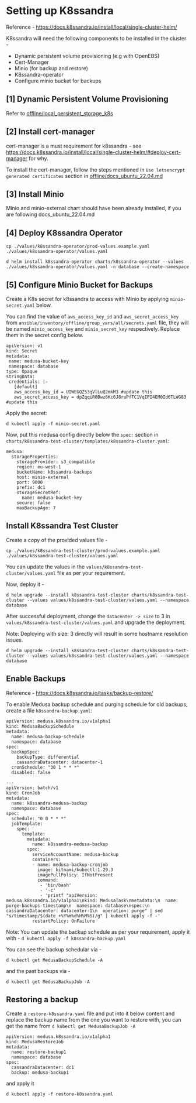 # Setting up K8ssandra
Reference - https://docs.k8ssandra.io/install/local/single-cluster-helm/

K8ssandra will need the following components to be installed in the cluster - 
- Dynamic persistent volume provisioning (e.g with OpenEBS)
- Cert-Manager
- Minio (for backup and restore)
- K8ssandra-operator
- Configure minio bucket for backups

## [1] Dynamic Persistent Volume Provisioning
Refer to [offline/local_persistent_storage_k8s](./local_persistent_storage_k8s.md)

## [2] Install cert-manager
cert-manager is a must requirement for k8ssandra - see https://docs.k8ssandra.io/install/local/single-cluster-helm/#deploy-cert-manager for why.

To install the cert-manager, follow the steps mentioned in `Use letsencrypt generated certificates` section in [offline/docs_ubuntu_22.04.md](./docs_ubuntu_22.04.md)

## [3] Install Minio
Minio and minio-external chart should have been already installed, if you are following docs_ubuntu_22.04.md

## [4] Deploy K8ssandra Operator
```
cp ./values/k8ssandra-operator/prod-values.example.yaml ./values/k8ssandra-operator/values.yaml

d helm install k8ssandra-operator charts/k8ssandra-operator --values ./values/k8ssandra-operator/values.yaml -n database --create-namespace
```

## [5] Configure Minio Bucket for Backups
Create a K8s secret for k8ssandra to access with Minio by applying `minio-secret.yaml` below.

You can find the value of `aws_access_key_id` and `aws_secret_access_key` from `ansible/inventory/offline/group_vars/all/secrets.yaml` file, they will be named `minio_access_key` and `minio_secret_key` respectively. Replace them in the secret config below.

```
apiVersion: v1
kind: Secret
metadata:
 name: medusa-bucket-key
 namespace: database
type: Opaque
stringData:
 credentials: |-
   [default]
   aws_access_key_id = UIWEGQZ53qVlLuQ2mkM3 #update this
   aws_secret_access_key = dpZqqiR0Bwz6Kc6J8ruPfTC1VqIPI4EM0Id6TLWG83 #update this
```

Apply the secret:

```d kubectl apply -f minio-secret.yaml```

Now, put this medusa config directly below the `spec:` section in `charts/k8ssandra-test-cluster/templates/k8ssandra-cluster.yaml`:
```
medusa:
  storageProperties:
    storageProvider: s3_compatible
    region: eu-west-1
    bucketName: k8ssandra-backups
    host: minio-external
    port: 9000
    prefix: dc1
    storageSecretRef:
      name: medusa-bucket-key
    secure: false
    maxBackupAge: 7
```

## Install K8ssandra Test Cluster
Create a copy of the provided values file -
```
cp ./values/k8ssandra-test-cluster/prod-values.example.yaml ./values/k8ssandra-test-cluster/values.yaml
```

You can update the values in the `values/k8ssandra-test-cluster/values.yaml` file as per your requirement.

Now, deploy it -

```
d helm upgrade --install k8ssandra-test-cluster charts/k8ssandra-test-cluster --values values/k8ssandra-test-cluster/values.yaml --namespace database
```

After successful deployment, change the `datacenter -> size` to 3 in ```values/k8ssandra-test-cluster/values.yaml``` and upgrade the deployment.

Note: Deploying with size: 3 directly will result in some hostname resolution issues.
```
d helm upgrade --install k8ssandra-test-cluster charts/k8ssandra-test-cluster --values values/k8ssandra-test-cluster/values.yaml --namespace database
```

## Enable Backups
Reference - https://docs.k8ssandra.io/tasks/backup-restore/

To enable Medusa backup schedule and purging schedule for old backups, create a file `k8ssandra-backup.yaml`:
```
apiVersion: medusa.k8ssandra.io/v1alpha1
kind: MedusaBackupSchedule
metadata:
  name: medusa-backup-schedule
  namespace: database
spec:
  backupSpec:
    backupType: differential
    cassandraDatacenter: datacenter-1
  cronSchedule: "30 1 * * *"
  disabled: false
  
---
apiVersion: batch/v1
kind: CronJob
metadata:
  name: k8ssandra-medusa-backup
  namespace: database
spec:
  schedule: "0 0 * * *"
  jobTemplate:
    spec:
      template:
        metadata:
          name: k8ssandra-medusa-backup
        spec:
          serviceAccountName: medusa-backup
          containers:
          - name: medusa-backup-cronjob
            image: bitnami/kubectl:1.29.3
            imagePullPolicy: IfNotPresent
            command:
             - 'bin/bash'
             - '-c'
             - 'printf "apiVersion: medusa.k8ssandra.io/v1alpha1\nkind: MedusaTask\nmetadata:\n  name: purge-backups-timestamp\n  namespace: database\nspec:\n  cassandraDatacenter: datacenter-1\n  operation: purge" | sed "s/timestamp/$(date +%Y%m%d%H%M%S)/g" | kubectl apply -f -'
          restartPolicy: OnFailure
```

Note: You can update the backup schedule as per your requirement, apply it with - 
```d kubectl apply -f k8ssandra-backup.yaml ```

You can see the backup schedular via -

```d kubectl get MedusaBackupSchedule -A```

and the past backups via - 

```d kubectl get MedusaBackupJob -A```

## Restoring a backup
Create a `restore-k8ssandra.yaml` file and put into it below content and replace the backup name from the one you want to restore with, you can get the name from `d kubectl get MedusaBackupJob -A`

```
apiVersion: medusa.k8ssandra.io/v1alpha1
kind: MedusaRestoreJob
metadata:
  name: restore-backup1
  namespace: database
spec:
  cassandraDatacenter: dc1
  backup: medusa-backup1
```

and apply it

```d kubectl apply -f restore-k8ssandra.yaml```
